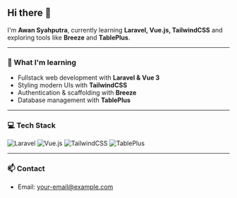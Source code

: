 ## Hi there 👋

I'm **Awan Syahputra**, currently learning **Laravel, Vue.js, TailwindCSS** and exploring tools like **Breeze** and **TablePlus**.  

---

### 🌱 What I'm learning
- Fullstack web development with **Laravel & Vue 3**  
- Styling modern UIs with **TailwindCSS**  
- Authentication & scaffolding with **Breeze**  
- Database management with **TablePlus**

---

### 💻 Tech Stack
![Laravel](https://img.shields.io/badge/Laravel-F9533C?style=for-the-badge&logo=laravel&logoColor=white)
![Vue.js](https://img.shields.io/badge/Vue.js-35495E?style=for-the-badge&logo=vue.js&logoColor=4FC08D)
![TailwindCSS](https://img.shields.io/badge/TailwindCSS-06B6D4?style=for-the-badge&logo=tailwind-css&logoColor=white)
![TablePlus](https://img.shields.io/badge/TablePlus-1D1D1D?style=for-the-badge&logo=tableplus&logoColor=white)

---

### 📫 Contact
- Email: [your-email@example.com](mailto:your-email@example.com)
